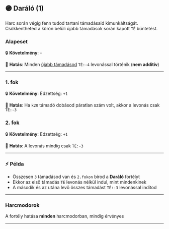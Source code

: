 ## 🟣 Daráló (1)

Harc során végig fenn tudod tartani támadásaid kimunkáltságát. Csökkentheted a körön belüli újabb támadások során kapott `TÉ` büntetést.

### Alapeset

🔒 **Követelmény**: -

🌟 **Hatás**: Minden [újabb támadásod](../063_04_tamadasok_szama_fegyverrel.md#t%C3%A9-levon%C3%A1s-t%C3%A1mad%C3%A1sonk%C3%A9nt) `TÉ:-4` levonással történik (**nem additív**)

---
### 1. fok

🔒 **Követelmény**: Edzettség: `+1`

🌟 **Hatás**: Ha `k20` támadó dobásod páratlan szám volt, akkor a levonás csak `TÉ:-3`

### 2. fok

🔒 **Követelmény**: Edzettség: `+1`

🌟 **Hatás**: A levonás mindig csak `TÉ:-3`

---
### ⚡ Példa

- Összesen `3` támadásod van és `2.fokon` bírod a **Daráló** fortélyt
- Ekkor az első támadás `TÉ` levonás nélkül indul, mint mindenkinek
- A második és az utána levő összes támadást `TÉ:-3` levonással indítod

---
### Harcmodorok

A fortély hatása **minden** harcmodorban, mindig érvényes

---
